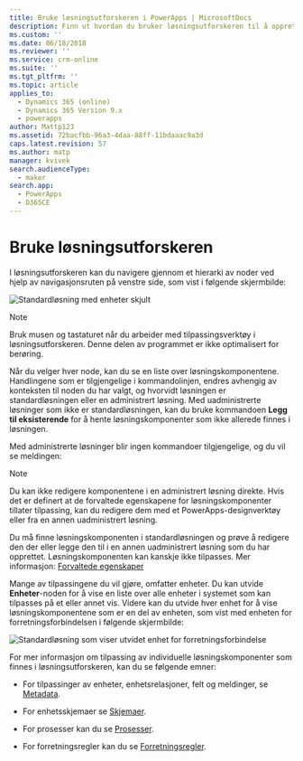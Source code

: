 ```yaml
---
title: Bruke løsningsutforskeren i PowerApps | MicrosoftDocs
description: Finn ut hvordan du bruker løsningsutforskeren til å opprette eller tilpasse apper
ms.custom: ''
ms.date: 06/18/2018
ms.reviewer: ''
ms.service: crm-online
ms.suite: ''
ms.tgt_pltfrm: ''
ms.topic: article
applies_to:
  - Dynamics 365 (online)
  - Dynamics 365 Version 9.x
  - powerapps
author: Mattp123
ms.assetid: 72bacfbb-96a3-4daa-88ff-11bdaaac9a3d
caps.latest.revision: 57
ms.author: matp
manager: kvivek
search.audienceType:
  - maker
search.app:
  - PowerApps
  - D365CE
---
```

# <a name="use-the-solution-explorer"></a>Bruke løsningsutforskeren

 I løsningsutforskeren kan du navigere gjennom et hierarki av noder ved hjelp av navigasjonsruten på venstre side, som vist i følgende skjermbilde:  
  
 ![Standardløsning med enheter skjult](media/crm-itpro-cust-defaultsolutionentitiescollapsed.PNG "Standardløsning med enheter skjult")  
  
> [!NOTE]
>  Bruk musen og tastaturet når du arbeider med tilpassingsverktøy i løsningsutforskeren. Denne delen av programmet er ikke optimalisert for berøring.  
  
 Når du velger hver node, kan du se en liste over løsningskomponentene. Handlingene som er tilgjengelige i kommandolinjen, endres avhengig av konteksten til noden du har valgt, og hvorvidt løsningen er standardløsningen eller en administrert løsning. Med uadministrerte løsninger som ikke er standardløsningen, kan du bruke kommandoen **Legg til eksisterende** for å hente løsningskomponenter som ikke allerede finnes i løsningen.  
  
Med administrerte løsninger blir ingen kommandoer tilgjengelige, og du vil se meldingen:  

> [!NOTE]
> Du kan ikke redigere komponentene i en administrert løsning direkte. Hvis det er definert at de forvaltede egenskapene for løsningskomponenter tillater tilpassing, kan du redigere dem med et PowerApps-designverktøy eller fra en annen uadministrert løsning.    
  
 Du må finne løsningskomponenten i standardløsningen og prøve å redigere den der eller legge den til i en annen uadministrert løsning som du har opprettet. Løsningskomponenten kan kanskje ikke tilpasses. Mer informasjon: [Forvaltede egenskaper](solutions-overview.md#managed-properties)
  
 Mange av tilpassingene du vil gjøre, omfatter enheter. Du kan utvide **Enheter**-noden for å vise en liste over alle enheter i systemet som kan tilpasses på et eller annet vis. Videre kan du utvide hver enhet for å vise løsningskomponentene som er en del av enheten, som vist med enheten for forretningsforbindelsen i følgende skjermbilde:  
  
 ![Standardløsning som viser utvidet enhet for forretningsforbindelse](media/crm-itpro-cust-defaultsolution.PNG "Standardløsning som viser utvidet enhet for forretningsforbindelse")  
  
 For mer informasjon om tilpassing av individuelle løsningskomponenter som finnes i løsningsutforskeren, kan du se følgende emner:  
  
-   For tilpassinger av enheter, enhetsrelasjoner, felt og meldinger, se [Metadata](create-edit-metadata.md).  
  
-   For enhetsskjemaer se [Skjemaer](../model-driven-apps/create-design-forms.md).  
  
-   For prosesser kan du se [Prosesser](../model-driven-apps/guide-staff-through-common-tasks-processes.md).  
  
-   For forretningsregler kan du se [Forretningsregler](../model-driven-apps/create-business-rules-recommendations-apply-logic-form.md).  
